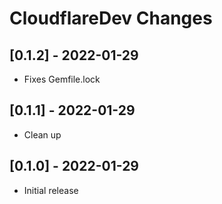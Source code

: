 # CloudflareDev Changes

## [0.1.2] - 2022-01-29

- Fixes Gemfile.lock

## [0.1.1] - 2022-01-29

- Clean up

## [0.1.0] - 2022-01-29

- Initial release

